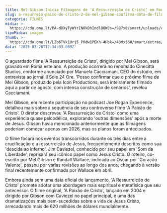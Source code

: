 ```yaml
---
title: Mel Gibson Inicia Filmagens de 'A Ressurreição de Cristo' em Roma
slug: a-resurreio-paixo-de-cristo-2-de-mel-gibson-confirma-data-de-filmagens
categoria: FILMES
midia: >-
  https://cdn.ome.lt/PA-dXXyTyWYrIN0kDhIndl8OWJs=/987x0/smart/uploads/conteudo/fotos/paixao-de-cristo-2.jpg
tipoMidia: imagem
thumb: >-
  https://cdn.ome.lt/LZb6TVk1Urj5_PRdw1PEKh-4Hbk=/480x360/smart/extras/conteudos/paixao-de-cristo_Vl1ZOsF.jpg
data: '2025-03-26T12:34:03.069Z'
---
```


O aguardado filme 'A Ressurreição de Cristo', dirigido por Mel Gibson, será gravado em Roma este ano. A produção ocorrerá no renomado Cinecittà Studios, conforme anunciado por Manuela Cacciamani, CEO do estúdio, em entrevista ao jornal Il Sole 24 Ore. 'Posso confirmar que o próximo filme de Mel Gibson, produzido pela Icon Productions, será inteiramente filmado aqui a partir de agosto, com intensa construção de cenários', revelou Cacciamani.

Mel Gibson, em recente participação no podcast Joe Rogan Experience, detalhou mais sobre a sequência de seu controverso filme 'A Paixão de Cristo'. O diretor descreveu 'A Ressurreição de Cristo' como uma experiência quase psicodélica, explorando 'outras dimensões' após a morte de Jesus. Gibson havia mencionado anteriormente que as filmagens poderiam começar apenas em 2026, mas os planos foram antecipados.

O filme focará nos eventos transcorridos durante os três dias entre a crucificação e a ressurreição de Jesus, frequentemente descritos como sua 'descida ao inferno'. Jim Caviezel, conhecido por seu papel em 'Som da Liberdade', reprisará seu icônico papel como Jesus Cristo. O roteiro, co-escrito por Mel Gibson e Randall Wallace, indicado ao Oscar por 'Coração Valente', passou por várias revisões ao longo dos anos, chegando à versão final recentemente confirmada por Wallace em abril.

Embora ainda sem uma data oficial de lançamento, 'A Ressurreição de Cristo' promete adotar uma abordagem mais espiritual e metafísica que seu antecessor. O filme original, 'A Paixão de Cristo', lançado em 2004 e dirigido por Gibson com Caviezel no papel principal, é uma das dramatizações mais bem-sucedidas sobre a vida de Jesus Cristo, arrecadando mais de 620 milhões de dólares mundialmente.
